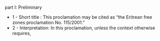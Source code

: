 part I: Preliminary

<ul>
			<li>1 - Short title : This proclamation may be cited as “the Eritrean free zones proclamation No. 115&#x2F;2001.”<ul>
			</ul></li>			<li>2 - Interpretation: In this proclamation, unless the context otherwise requires, <ul>
			</ul></li></ul>